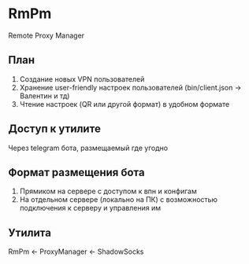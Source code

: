 # RmPm
Remote Proxy Manager

## План

1. Создание новых VPN пользователей
2. Хранение user-friendly настроек пользователей (bin/client.json -> Валентин и тд)
3. Чтение настроек (QR или другой формат) в удобном формате

## Доступ к утилите

Через telegram бота, размещаемый где угодно

## Формат размещения бота

1. Прямиком на сервере с доступом к впн и конфигам
2. На отдельном сервере (локально на ПК) с возможностью подключения к серверу и управления им

## Утилита

RmPm <- ProxyManager <- ShadowSocks